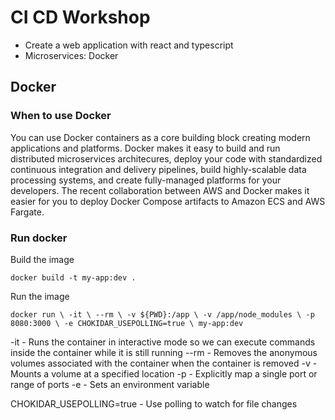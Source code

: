 # CI CD Workshop

- Create a web application with react and typescript
- Microservices: Docker

## Docker

### When to use Docker

You can use Docker containers as a core building block creating modern applications and platforms. Docker makes it easy to build and run distributed microservices architecures, deploy your code with standardized continuous integration and delivery pipelines, build highly-scalable data processing systems, and create fully-managed platforms for your developers. The recent collaboration between AWS and Docker makes it easier for you to deploy Docker Compose artifacts to Amazon ECS and AWS Fargate.

### Run docker

Build the image

`docker build -t my-app:dev .`

Run the image

`docker run \
    -it \
    --rm \
    -v ${PWD}:/app \
    -v /app/node_modules \
    -p 8080:3000 \
    -e CHOKIDAR_USEPOLLING=true \
    my-app:dev
`

-it - Runs the container in interactive mode so we can execute commands inside the container while it is still running
--rm - Removes the anonymous volumes associated with the container when the container is removed
-v - Mounts a volume at a specified location
-p - Explicitly map a single port or range of ports
-e - Sets an environment variable

CHOKIDAR_USEPOLLING=true - Use polling to watch for file changes

